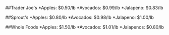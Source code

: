 ##Trader Joe's
*Apples: $0.50/lb
*Avocados: $0.99/lb
*Jalapeno: $0.83/lb

##Sprout's
*Apples: $0.80/lb
*Avocados: $0.98/lb
*Jalapeno: $1.00/lb

##Whole Foods
*Apples: $1.50/lb
*Avocados: $1.01/lb
*Jalapenos: $0.80/lb
